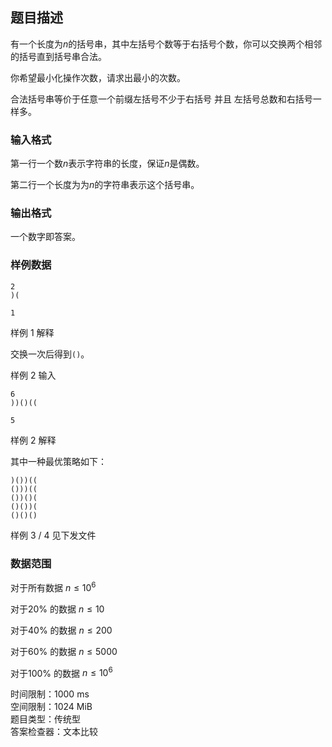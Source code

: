 ## 题目描述

有一个长度为$n$的括号串，其中左括号个数等于右括号个数，你可以交换两个相邻的括号直到括号串合法。

你希望最小化操作次数，请求出最小的次数。

合法括号串等价于任意一个前缀左括号不少于右括号 并且 左括号总数和右括号一样多。

### 输入格式

第一行一个数$n$表示字符串的长度，保证$n$是偶数。

第二行一个长度为为$n$的字符串表示这个括号串。

### 输出格式

一个数字即答案。

### 样例数据

```input1
2
)(
```
```output1
1
```

样例 1 解释

交换一次后得到`()`。

样例 2 输入
```input2
6
))()((
```
```output2
5
```
样例 2 解释

其中一种最优策略如下：
```
)())((
()))((
())()(
()())(
()()()
```

样例 3 / 4 见下发文件

### 数据范围

对于所有数据 $n \le 10^{6}$

对于$20\%$ 的数据 $n \le 10$

对于$40\%$ 的数据 $n \le 200$

对于$60\%$ 的数据 $n \le 5000$

对于$100\%$ 的数据 $n \le 10^6$


时间限制：1000 ms  
空间限制：1024 MiB  
题目类型：传统型  
答案检查器：文本比较  